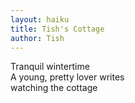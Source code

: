 ```yaml
---
layout: haiku
title: Tish's Cottage
author: Tish
---
```

Tranquil wintertime<br>
A young, pretty lover writes<br>
watching the cottage<br>